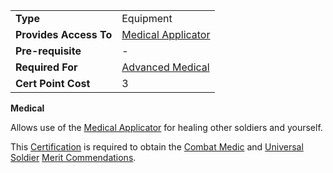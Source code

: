 |                        |                                                        |
| ---------------------- | ------------------------------------------------------ |
| **Type**               | Equipment                                              |
| **Provides Access To** | [Medical Applicator](../weapons/Medical_Applicator.md) |
| **Pre-requisite**      | \-                                                     |
| **Required For**       | [Advanced Medical](Advanced_Medical.md)                |
| **Cert Point Cost**    | 3                                                      |

**Medical**

Allows use of the [Medical Applicator](../weapons/Medical_Applicator.md) for
healing other soldiers and yourself.

This [Certification](Certification.md) is required to obtain the
[Combat Medic](../merits/Combat_Medic.md) and
[Universal Soldier](../merits/Universal_Soldier.md)
[Merit Commendations](../merits/index.md).
